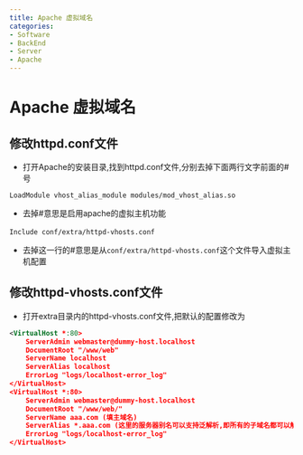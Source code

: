 ```yaml
---
title: Apache 虚拟域名
categories:
- Software
- BackEnd
- Server
- Apache
---
```

# Apache 虚拟域名

## 修改httpd.conf文件

- 打开Apache的安装目录,找到httpd.conf文件,分别去掉下面两行文字前面的#号

```
LoadModule vhost_alias_module modules/mod_vhost_alias.so
```

- 去掉#意思是启用apache的虚拟主机功能

```
Include conf/extra/httpd-vhosts.conf　
```

- 去掉这一行的#意思是从`conf/extra/httpd-vhosts.conf`这个文件导入虚拟主机配置

## 修改httpd-vhosts.conf文件

- 打开extra目录内的httpd-vhosts.conf文件,把默认的配置修改为

```xml
<VirtualHost *:80>
    ServerAdmin webmaster@dummy-host.localhost
    DocumentRoot "/www/web"
    ServerName localhost
    ServerAlias localhost
    ErrorLog "logs/localhost-error_log"
</VirtualHost>
<VirtualHost *:80>
    ServerAdmin webmaster@dummy-host.localhost
    DocumentRoot "/www/web/"
    ServerName aaa.com (填主域名)
    ServerAlias *.aaa.com (这里的服务器别名可以支持泛解析,即所有的子域名都可以解析绑定到该虚拟主机)
    ErrorLog "logs/localhost-error_log"
</VirtualHost>
```

